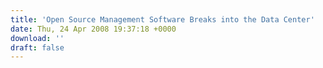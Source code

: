 ```yaml
---
title: 'Open Source Management Software Breaks into the Data Center'
date: Thu, 24 Apr 2008 19:37:18 +0000
download: ''
draft: false
---
```


